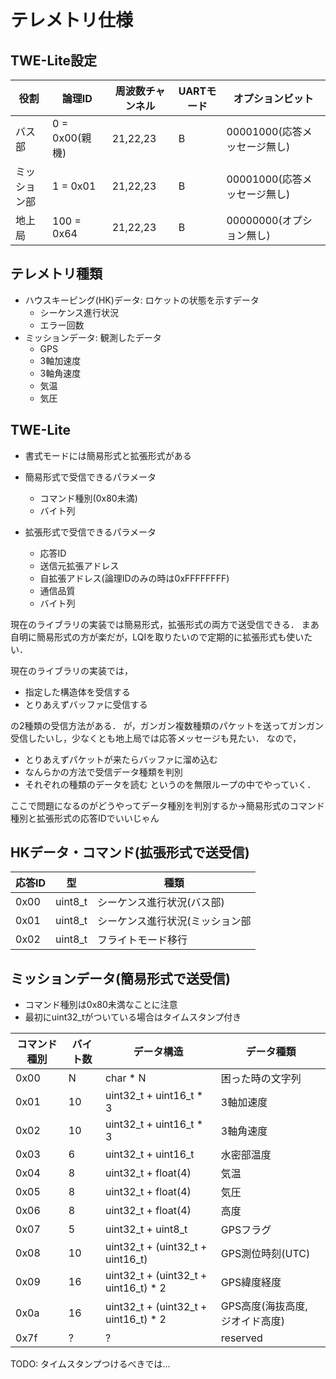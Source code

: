 # テレメトリ仕様

## TWE-Lite設定

|役割|論理ID|周波数チャンネル|UARTモード|オプションビット|
|-|-|-|-|-|
|バス部|0 = 0x00(親機)|21,22,23|B|00001000(応答メッセージ無し)|
|ミッション部|1 = 0x01|21,22,23|B|00001000(応答メッセージ無し)|
|地上局|100 = 0x64|21,22,23|B|00000000(オプション無し)|

## テレメトリ種類
- ハウスキーピング(HK)データ: ロケットの状態を示すデータ
	- シーケンス進行状況
	- エラー回数
- ミッションデータ: 観測したデータ
	- GPS
	- 3軸加速度
	- 3軸角速度
	- 気温
	- 気圧

## TWE-Lite
- 書式モードには簡易形式と拡張形式がある

- 簡易形式で受信できるパラメータ
	- コマンド種別(0x80未満)
	- バイト列

- 拡張形式で受信できるパラメータ
	- 応答ID
	- 送信元拡張アドレス
	- 自拡張アドレス(論理IDのみの時は0xFFFFFFFF)
	- 通信品質
	- バイト列

現在のライブラリの実装では簡易形式，拡張形式の両方で送受信できる．
まあ自明に簡易形式の方が楽だが，LQIを取りたいので定期的に拡張形式も使いたい．

現在のライブラリの実装では，
- 指定した構造体を受信する
- とりあえずバッファに受信する

の2種類の受信方法がある．
が，ガンガン複数種類のパケットを送ってガンガン受信したいし，少なくとも地上局では応答メッセージも見たい．
なので，
- とりあえずパケットが来たらバッファに溜め込む
- なんらかの方法で受信データ種類を判別
- それぞれの種類のデータを読む
というのを無限ループの中でやっていく．

ここで問題になるのがどうやってデータ種別を判別するか->簡易形式のコマンド種別と拡張形式の応答IDでいいじゃん

## HKデータ・コマンド(拡張形式で送受信)

|応答ID|型|種類|
|-|-|-|
|0x00|uint8_t|シーケンス進行状況(バス部)|
|0x01|uint8_t|シーケンス進行状況(ミッション部|
|0x02|uint8_t|フライトモード移行|

## ミッションデータ(簡易形式で送受信)

- コマンド種別は0x80未満なことに注意
- 最初にuint32_tがついている場合はタイムスタンプ付き

|コマンド種別|バイト数|データ構造|データ種類|
|-|-|-|-|
|0x00| N|char * N|困った時の文字列|
|0x01|10|uint32_t + uint16_t * 3|3軸加速度|
|0x02|10|uint32_t + uint16_t * 3|3軸角速度|
|0x03| 6|uint32_t + uint16_t|水密部温度|
|0x04| 8|uint32_t + float(4)|気温|
|0x05| 8|uint32_t + float(4)|気圧|
|0x06| 8|uint32_t + float(4)|高度|
|0x07| 5|uint32_t + uint8_t|GPSフラグ|
|0x08|10|uint32_t + (uint32_t + uint16_t)|GPS測位時刻(UTC)|
|0x09|16|uint32_t + (uint32_t + uint16_t) * 2|GPS緯度経度|
|0x0a|16|uint32_t + (uint32_t + uint16_t) * 2|GPS高度(海抜高度, ジオイド高度)|
|0x7f|?|?|reserved|

TODO: タイムスタンプつけるべきでは...
